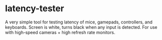 # latency-tester
A very simple tool for testing latency of mice, gamepads, controllers, and keyboards. Screen is white, turns black when any input is detected. For use with high-speed cameras + high refresh rate monitors.
